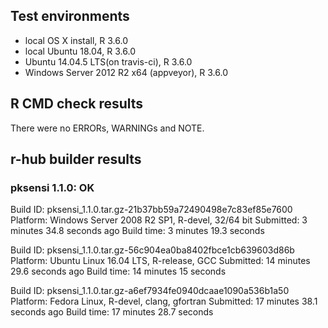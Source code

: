 ## Test environments
* local OS X install, R 3.6.0
* local Ubuntu 18.04, R 3.6.0
* Ubuntu 14.04.5 LTS(on travis-ci), R 3.6.0
* Windows Server 2012 R2 x64 (appveyor), R 3.6.0

## R CMD check results
There were no ERRORs, WARNINGs and NOTE.

## r-hub builder results

### pksensi 1.1.0: OK

Build ID:	pksensi_1.1.0.tar.gz-21b37bb59a72490498e7c83ef85e7600
Platform:	Windows Server 2008 R2 SP1, R-devel, 32/64 bit
Submitted:	3 minutes 34.8 seconds ago
Build time:	3 minutes 19.3 seconds

Build ID:	pksensi_1.1.0.tar.gz-56c904ea0ba8402fbce1cb639603d86b
Platform:	Ubuntu Linux 16.04 LTS, R-release, GCC
Submitted:	14 minutes 29.6 seconds ago
Build time:	14 minutes 15 seconds

Build ID:	pksensi_1.1.0.tar.gz-a6ef7934fe0940dcaae1090a536b1a50
Platform:	Fedora Linux, R-devel, clang, gfortran
Submitted:	17 minutes 38.1 seconds ago
Build time:	17 minutes 28.7 seconds
